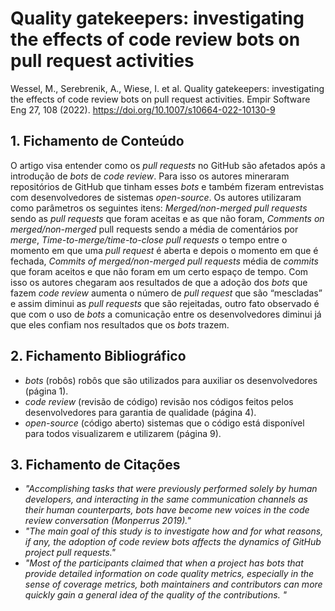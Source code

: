 # Quality gatekeepers: investigating the effects of code review bots on pull request activities

Wessel, M., Serebrenik, A., Wiese, I. et al. Quality gatekeepers: investigating the effects of code review bots on pull request activities. Empir Software Eng 27, 108 (2022). https://doi.org/10.1007/s10664-022-10130-9

## 1. Fichamento de Conteúdo

O artigo visa entender como os _pull requests_ no GitHub são afetados após a introdução de _bots_ de _code review_. Para isso os autores mineraram repositórios de GitHub que tinham esses _bots_ e também fizeram entrevistas com desenvolvedores de sistemas _open-source_. Os autores utilizaram como parâmetros os seguintes itens:
_Merged/non-merged pull requests_ sendo as _pull requests_ que foram aceitas e as que não foram, _Comments on merged/non-merged_ pull requests sendo a média de comentários por _merge_, _Time-to-merge/time-to-close pull requests_ o tempo entre o momento em que uma _pull request_ é aberta e depois o momento em que é fechada,
_Commits of merged/non-merged pull requests_ média de _commits_ que foram aceitos e que não foram em um certo espaço de tempo. Com isso os autores chegaram aos resultados de que a adoção dos _bots_ que fazem _code review_ aumenta o número de _pull request_ que são “mescladas” e assim diminui as _pull requests_ que são rejeitadas, outro fato observado é que com o uso de _bots_ a comunicação entre os desenvolvedores diminui já que eles confiam nos resultados que os _bots_ trazem.


## 2. Fichamento Bibliográfico

- _bots_ (robôs) robôs que são utilizados para auxiliar os desenvolvedores (página 1).
- _code review_ (revisão de código) revisão nos códigos feitos pelos desenvolvedores para garantia de qualidade (página 4).
- _open-source_ (código aberto) sistemas que o código está disponível para todos visualizarem e utilizarem (página 9).

## 3. Fichamento de Citações

- _"Accomplishing tasks that were previously performed solely by human developers, and interacting in the same communication channels as their human counterparts, bots have become new voices in the code review conversation (Monperrus 2019)."_
- _"The main goal of this study is to investigate how and for what reasons, if any, the adoption of code review bots affects the dynamics of GitHub project pull requests."_
- _"Most of the participants claimed that when a project has bots that provide detailed information on code quality metrics, especially in the sense of coverage metrics, both maintainers and contributors can more quickly gain a general idea of the quality of the contributions. "_
